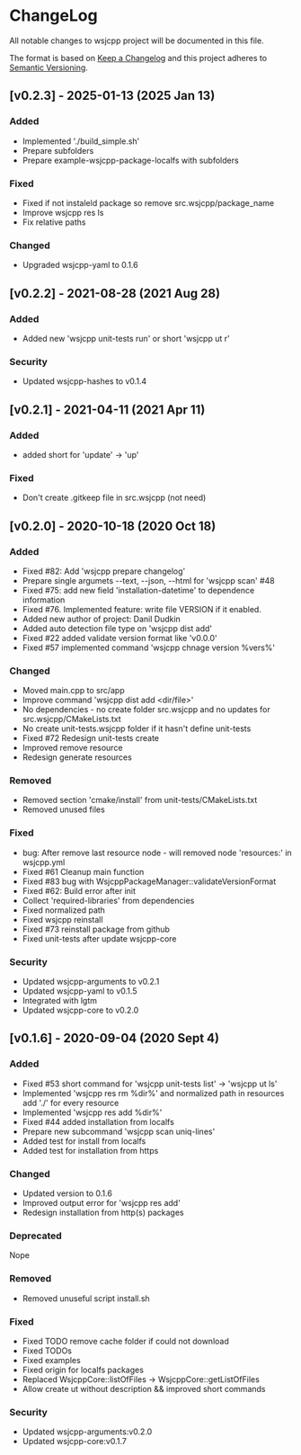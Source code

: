 # ChangeLog

All notable changes to wsjcpp project will be documented in this file.

The format is based on [Keep a Changelog](http://keepachangelog.com/)
and this project adheres to [Semantic Versioning](http://semver.org/).

## [v0.2.3] - 2025-01-13 (2025 Jan 13)

### Added

- Implemented './build_simple.sh'
- Prepare subfolders
- Prepare example-wsjcpp-package-localfs with subfolders

### Fixed

- Fixed if not instaleld package so remove src.wsjcpp/package_name
- Improve wsjcpp res ls
- Fix relative paths

### Changed

- Upgraded wsjcpp-yaml to 0.1.6

## [v0.2.2] - 2021-08-28 (2021 Aug 28)

### Added

- Added new 'wsjcpp unit-tests run' or short 'wsjcpp ut r'

### Security

- Updated wsjcpp-hashes to v0.1.4

## [v0.2.1] - 2021-04-11 (2021 Apr 11)

### Added

- added short for 'update' -> 'up'

### Fixed

- Don't create .gitkeep file in src.wsjcpp (not need)

## [v0.2.0] - 2020-10-18 (2020 Oct 18)

### Added

- Fixed #82: Add 'wsjcpp prepare changelog'
- Prepare single argumets --text, --json, --html  for 'wsjcpp scan' #48
- Fixed #75: add new field 'installation-datetime' to dependence information
- Fixed #76. Implemented feature: write file VERSION if it enabled.
- Added new author of project: Danil Dudkin
- Added auto detection file type on 'wsjcpp dist add'
- Fixed #22 added validate version format like 'v0.0.0'
- Fixed #57 implemented command 'wsjcpp chnage version %vers%'

### Changed

- Moved main.cpp to src/app
- Improve command 'wsjcpp dist add <dir/file>'
- No dependencies - no create folder src.wsjcpp and no updates for src.wsjcpp/CMakeLists.txt
- No create unit-tests.wsjcpp folder if it hasn't define unit-tests
- Fixed #72 Redesign unit-tests create
- Improved remove resource
- Redesign generate resources

### Removed

- Removed section 'cmake/install' from unit-tests/CMakeLists.txt 
- Removed unused files

### Fixed

- bug: After remove last resource node - will removed node 'resources:' in wsjcpp.yml
- Fixed #61 Cleanup main function
- Fixed #83 bug with WsjcppPackageManager::validateVersionFormat
- Fixed  #62: Build error after init
- Collect 'required-libraries' from dependencies
- Fixed normalized path
- Fixed wsjcpp reinstall
- Fixed #73 reinstall package from github
- Fixed unit-tests after update wsjcpp-core

### Security

- Updated wsjcpp-arguments to v0.2.1
- Updated wsjcpp-yaml to v0.1.5
- Integrated with lgtm
- Updated wsjcpp-core to v0.2.0

## [v0.1.6] - 2020-09-04 (2020 Sept 4)

### Added

- Fixed #53 short command for 'wsjcpp unit-tests list' -> 'wsjcpp ut ls'
- Implemented 'wsjcpp res rm %dir%' and normalized path in resources add './' for every resource
- Implemented 'wsjcpp res add %dir%'
- Fixed  #44 added installation from localfs
- Prepare new subcommand 'wsjcpp scan uniq-lines'
- Added test for install from localfs
- Added test for installation from https

### Changed

- Updated version to 0.1.6
- Improved output error for 'wsjcpp res add'
- Redesign installation from http(s) packages

### Deprecated

Nope

### Removed

- Removed unuseful script install.sh

### Fixed

- Fixed TODO remove cache folder if could not download
- Fixed TODOs
- Fixed examples
- Fixed origin for localfs packages
- Replaced WsjcppCore::listOfFiles -> WsjcppCore::getListOfFiles
- Allow create ut without description && improved short commands

### Security

- Updated wsjcpp-arguments:v0.2.0
- Updated wsjcpp-core:v0.1.7